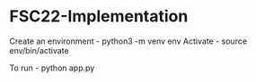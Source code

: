 # FSC22-Implementation

Create an environment - python3 -m venv env 
Activate - source env/bin/activate 

To run - python app.py